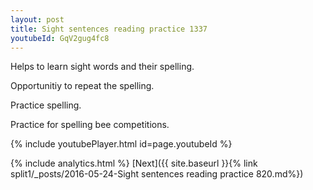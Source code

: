 ```yaml
---
layout: post
title: Sight sentences reading practice 1337
youtubeId: GqV2gug4fc8
---
```

 
 
Helps to learn sight words and their spelling.

Opportunitiy to repeat the spelling. 

Practice spelling. 
 
Practice for spelling bee competitions. 
 
{% include youtubePlayer.html id=page.youtubeId %}
 
 
{% include analytics.html %} 
[Next]({{ site.baseurl }}{% link  split1/_posts/2016-05-24-Sight sentences reading practice 820.md%})
 

